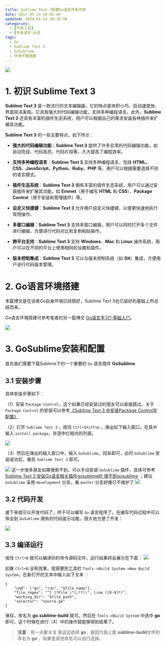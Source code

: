 ```yaml
---
title: Sublime Text 3配置Go语言开发环境
date: 2017-05-23 16:45:04
updated: 2024-01-14 20:30:04 
categories:
  - [开发工具]
  - [开发语言-Go]
tags:
  - Go
  - Sublime Text 3
  - GoSublime
  - 开发环境搭建
---
```


![](/images/go-logo.png)

# 1. 初识 Sublime Text 3 

**Sublime Text 3** 是一款流行的文本编辑器，它的特点是体积小巧、启动速度快、界面简洁美观。它具有强大的代码编辑功能，支持多种编程语言。此外，**Sublime Text 3** 还具有丰富的插件生态系统，用户可以根据自己的需求安装各种插件来扩展其功能。

<!-- more -->

**Sublime Text 3** 的一些主要特点，如下所示：

- **强大的代码编辑功能**：**Sublime Text 3** 提供了许多实用的代码编辑功能，如自动完成、代码高亮、代码片段等，大大提高了编程效率。

- **支持多种编程语言**：**Sublime Text 3** 支持多种编程语言，包括 **HTML、CSS、JavaScript、Python、Ruby、PHP** 等，用户可以根据需要选择不同的语言模式。

- **插件生态系统**：**Sublime Text 3** 拥有丰富的插件生态系统，用户可以通过安装插件来扩展其功能，如 **Emmet**（用于编写 **HTML** 和 **CSS**）、**Package Control**（用于安装和管理插件）等。

- **自定义快捷键**：**Sublime Text 3** 允许用户自定义快捷键，以便更快速地执行常用操作。

- **多窗口编辑**：**Sublime Text 3** 支持多窗口编辑，用户可以同时打开多个文件进行编辑，方便进行代码对比和复制粘贴操作。

- **跨平台支持**：**Sublime Text 3** 支持 **Windows**、**Mac** 和 **Linux** 操作系统，用户可以在不同的平台上使用相同的设置和插件。

- **版本控制集成**：**Sublime Text 3** 可以与版本控制系统（如 **Git**）集成，方便用户进行代码版本管理。

# 2. Go语言环境搭建
本篇博文是在读者Go自身环境已经搭好，Sublime Text 3也已装好的基础上所总结而来。

Go语言环境搭建可参考笔者的另一篇博文 [Go语言学习1-基础入门](../../../../../2016/06/27/go/go-learning/go-learning1/)。

[![](/images/flea-framework.png)](https://github.com/Huazie/flea-framework)
# 3. GoSublime安装和配置
首先我们需要下载Sublime下的一个重要的 `Go` 语言插件 **GoSublime**
 
 ## 3.1 安装步骤
 具体安装步骤如下：
  
（1）安装 `Package Control`，这个如果已经安装过的朋友可以直接跳过。关于 `Package Control` 的安装可以参考[《Sublime Text 3 中安装Package Control并配置》](https://zhuanlan.zhihu.com/p/349113898)

（2）打开 `Sublime Text 3` ，按住 `Ctrl+Shift+p` ，弹出如下输入窗口，在其中输入 `install package`，并选中红框内的列表。

![](install-package.png)

（3）然后在弹出的输入窗口中，输入 `GoSublime`，回车即可，此时 `GoSublime` 安装成功后，重启 `Sublime Text 3` 即可。

![](install-gosublime.png)
这一步很多朋友如果搜索不到，可以手动安装 `GoSublime` 插件，具体可参考 [Sublime Text 3 安装Go语言相关插件gosublime时 搜不到gosublime](https://www.cnblogs.com/chengxuyuan326260/p/10095914.html) ；建议`GoSublime` 采用 `development` 分支，看 `master` 分支好像已不维护了
![](gosublime-master-not-supported.png)

## 3.2 代码开发
接下来就可以开发代码了，终于可以编写 `Go` 语言程序了。在编写代码过程中可以体会到 `GoSublime` 拥有的代码提示功能，很大地方便了开发：

![](go-code-writing.png)


## 3.3 编译运行
按住 `Ctrl+B` 就可以编译你的命令源码文件，运行结果将会展示在下面：
![](go-code-running.png)

如果 `Ctrl+B` 没有效果，就需要到工具栏 `Tools->Build System->New Build System`，在新打开的文本中输入如下文本 ：
```
{ 
	"cmd": ["go", "run", "$file_name"], 
	"file_regex": "^[ ]*File \"(…*?)\", line ([0-9]*)", 
	"working_dir": "$file_path", 
	"selector": "source.go" 
}
```
保存，命名为 **go.sublime-build** 就可。然后在 `Tools->Build System` 中选中 **go** 即可，这个时候在进行（4）中的操作就能够得到结果了。
> **注意**：有一点要关注 我这边选择 **go**，是因为我上面 **sublime-build**文件的命名为 **go** ，如果是其他命名可以自行选择。



